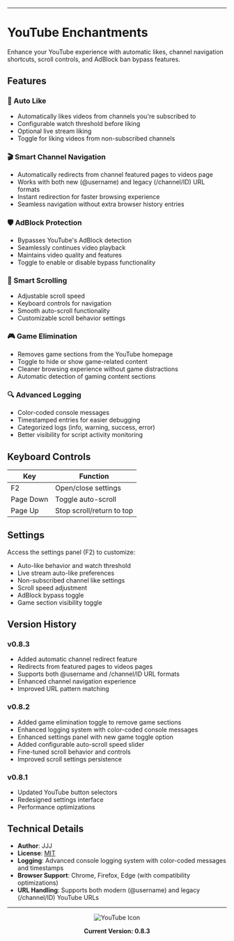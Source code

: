 
---
# YouTube Enchantments

Enhance your YouTube experience with automatic likes, channel navigation shortcuts, scroll controls, and AdBlock ban bypass features.

## Features

### 🎯 Auto Like
- Automatically likes videos from channels you're subscribed to
- Configurable watch threshold before liking
- Optional live stream liking
- Toggle for liking videos from non-subscribed channels

### 🎬 Smart Channel Navigation
- Automatically redirects from channel featured pages to videos page
- Works with both new (@username) and legacy (/channel/ID) URL formats
- Instant redirection for faster browsing experience
- Seamless navigation without extra browser history entries

### 🛡️ AdBlock Protection
- Bypasses YouTube's AdBlock detection
- Seamlessly continues video playback
- Maintains video quality and features
- Toggle to enable or disable bypass functionality

### 📜 Smart Scrolling
- Adjustable scroll speed
- Keyboard controls for navigation
- Smooth auto-scroll functionality
- Customizable scroll behavior settings

### 🎮 Game Elimination
- Removes game sections from the YouTube homepage
- Toggle to hide or show game-related content
- Cleaner browsing experience without game distractions
- Automatic detection of gaming content sections

### 🔍 Advanced Logging
- Color-coded console messages
- Timestamped entries for easier debugging
- Categorized logs (info, warning, success, error)
- Better visibility for script activity monitoring

## Keyboard Controls

| Key | Function |
|-----|----------|
| F2 | Open/close settings |
| Page Down | Toggle auto-scroll |
| Page Up | Stop scroll/return to top |

## Settings

Access the settings panel (F2) to customize:
- Auto-like behavior and watch threshold
- Live stream auto-like preferences
- Non-subscribed channel like settings
- Scroll speed adjustment
- AdBlock bypass toggle
- Game section visibility toggle

## Version History

### v0.8.3
- Added automatic channel redirect feature
- Redirects from featured pages to videos pages
- Supports both @username and /channel/ID URL formats
- Enhanced channel navigation experience
- Improved URL pattern matching

### v0.8.2
- Added game elimination toggle to remove game sections
- Enhanced logging system with color-coded console messages
- Enhanced settings panel with new game toggle option
- Added configurable auto-scroll speed slider
- Fine-tuned scroll behavior and controls
- Improved scroll settings persistence

### v0.8.1
- Updated YouTube button selectors
- Redesigned settings interface
- Performance optimizations

## Technical Details

- **Author**: JJJ
- **License**: [MIT](https://choosealicense.com/licenses/mit/)
- **Logging**: Advanced console logging system with color-coded messages and timestamps
- **Browser Support**: Chrome, Firefox, Edge (with compatibility optimizations)
- **URL Handling**: Supports both modern (@username) and legacy (/channel/ID) YouTube URLs

---

<div align="center">
<img src="https://www.google.com/s2/favicons?sz=64&domain=youtube.com" alt="YouTube Icon">

**Current Version: 0.8.3**
</div>